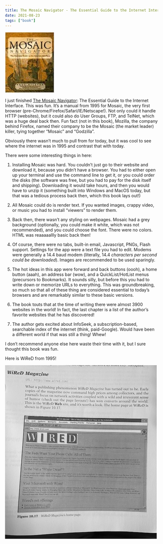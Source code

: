 ```yaml
---
title: The Mosaic Navigator - The Essential Guide to the Internet Interface
date: 2021-08-23
tags: ["book"]
---
```

![The Mosaic Navigator](./../../img/books/TheMosaicNavigator.jpg)

I just finished [The Mosaic Navigator][]: The Essential Guide to the Internet Interface. This was fun. It’s a manual from 1995 for Mosaic, the very first browser (pre-Chrome/Firefox/Safari/IE/Netscape!). Not only could it handle HTTP (websites), but it could also do User Groups, FTP, and TelNet, which was a huge deal back then. Fun fact (not in this book), Mozilla, the company behind Firefox, named their company to be the Mosaic (the market leader) killer, tying together “Mosaic” and “Godzilla”.

Obviously there wasn’t much to pull from for today, but it was cool to see where the internet was in 1995 and contrast that with today.

There were some interesting things in here:

1. Installing Mosaic was hard. You couldn’t just go to their website and download it, because you didn’t have a browser. You had to either open up your terminal and use the command line to get it, or you could order the disks (the software was free, but you had to pay for the disk itself and shipping). Downloading it would take hours, and then you would have to unzip it (something built into Windows and MacOS today, but that was a tedious process back then, which this book lays out!)

2. All Mosaic could do is render text. If you wanted images, crappy video, or music you had to install “viewers” to render them.

3. Back then, there wasn’t any styling on webpages. Mosaic had a grey background (optionally, you could make it white, which was not recommended), and you could choose the font. There were no colors. HTML was reaaaaallly basic back then!

4. Of course, there were no tabs, built-in email, Javascript, PNGs, Flash support. Settings for the app were a text file you had to edit. Modems were generally a 14.4 baud modem (literally, 14.4 _characters per second could be downloaded_). Images are recommended to be used sparingly.

5. The hot ideas in this app were forward and back buttons (oooh), a home button (aaah), an address bar (wow), and a QuickList/HotList menus (precursors to Bookmarks). It sounds silly, but before this you had to write down or memorize URLs to everything. This was groundbreaking, so much so that all of these thing are considered essential to today’s browsers and are remarkably similar to these basic versions.

6. The book touts that at the time of writing there were almost 3900 websites in the world! In fact, the last chapter is a list of the author’s favorite websites that he has discovered!

7. The author gets excited about InfoSeek, a subscription-based, searchable index of the internet (think, paid-Google). Would have been a different world if that was still a thing! Whew!

I don’t recommend anyone else here waste their time with it, but I sure thought this book was fun.

Here is WiReD from 1995!

![WiReD](./wired.jpg)

[The Mosaic Navigator]: https://abookapart.com/products/presenting-design-work "The Mosaic Navigator"

